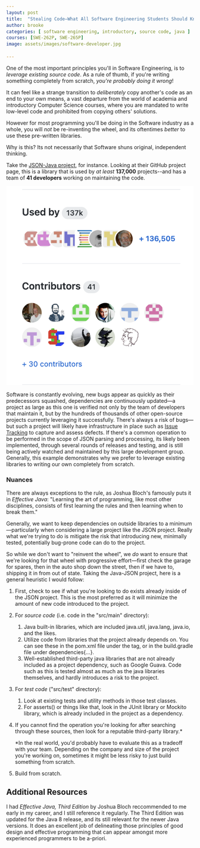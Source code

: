 ```yaml
---
layout: post
title:  "Stealing Code—What All Software Engineering Students Should Know"
author: brooke
categories: [ software engineering, introductory, source code, java ]
courses: [SWE-262P, SWE-265P]
image: assets/images/software-developer.jpg

---
```

One of the most important principles you'll in Software Engineering, is to *leverage existing source code*. As a rule of thumb, if you're writing something completely from scratch, *you're probably doing it wrong*!

It can feel like a strange transition to *deliberately* copy another's code as an end to your own means, a vast departure from the world of academia and introductory Computer Science courses, where you are mandated to write low-level code and prohibited from copying others' solutions.  

However for most programming you'll be doing in the Software industry as a whole, you will *not* be re-inventing the wheel, and its oftentimes *better* to use these pre-written libraries.

Why is this?  Its not necessarily that Software shuns original, independent thinking.

Take the [JSON-Java project](https://github.com/stleary/JSON-java), for instance.  Looking at their GitHub project page, this is a library that is used by *at least* **137,000** projects--and has a team of **41 developers** working on maintaining the code.  

![JSON Java project](/assets/images/JSONJava.png)

Software is constantly evolving, new bugs appear as quickly as their predecessors squashed, dependencies are continuously updated—a project as large as this one is verified not only by the team of developers that maintain it, but by the hundreds of thousands of other open-source projects currently leveraging it successfully.  There's always a risk of bugs—but such a project will likely have infrastructure in place such as [Issue Tracking](https://github.com/stleary/JSON-java/issues) to capture and assess defects.  If there's a common operation to be performed in the scope of JSON parsing and processing, its likely been implemented, through several rounds of releases and testing, and is still being actively watched and maintained by this large development group.  Generally, this example demonstrates why we prefer to leverage existing libraries to writing our own completely from scratch.

### Nuances

There are always exceptions to the rule, as Joshua Bloch's famously puts it in *Effective Java*:  "Learning the art of programming, like most other disciplines, consists of first learning the rules and then learning when to break them."

Generally, we want to keep dependencies on outside libraries to a minimum—particularly when considering a large project like the JSON project. Really what we're trying to do is mitigate the risk that introducing new, minimally tested, potentially bug-prone code can do to the project.

So while we don't want to "reinvent the wheel", we *do* want to ensure that we're looking for that wheel with progressive effort—first check the garage for spares, then in the auto shop down the street, then if we have to, shipping it in from out of state.  Taking the Java-JSON project, here is a general heuristic I would follow:

1. First, check to see if what you're looking to do exists already inside of the JSON project.  This is the most preferred as it will minimize the amount of new code introduced to the project.

2. For *source code* (i.e. code in the "src/main" directory):

   1. Java built-in libraries, which are included java.util, java.lang, java.io, and the likes.
   2. Utilize code from libraries that the project already depends on.  You can see these in the pom.xml file under the <dependencies> tag, or in the build.gradle file under dependencies{...}. 
   3. Well-established third-party java libraries that are not already included as a project dependency, such as Google Guava.  Code such as this is tested almost as much as the java libraries themselves, and hardly introduces a risk to the project. 

3. For *test code* ("src/test" directory):

   1. Look at existing tests and utility methods in those test classes.
   2. For asserts() or things like that, look in the JUnit library or Mockito library, which is already included in the project as a dependency.

4. If you cannot find the operation you're looking for after searching through these sources, then look for a reputable third-party library.*

   *In the real world, you'd probably have to evaluate this as a tradeoff with your team.  Depending on the company and size of the project you're working on, sometimes it might be less risky to just build something from scratch.

5. Build from scratch. 



## Additional Resources

I had *Effective Java, Third Edition* by Joshua Bloch reccommended to me early in my career, and I still reference it regularly.  The Third Edition was updated for the Java 8 release, and its still relevant for the newer Java versions.  It does an excellent job of delineating those principles of good design and effective programming that can appear amongst more experienced programmers to be a-priori. 